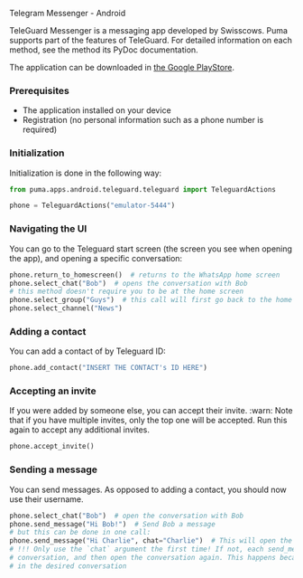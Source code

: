 Telegram Messenger - Android

TeleGuard Messenger is a messaging app developed by Swisscows.
Puma supports part of the features of TeleGuard.
For detailed information on each method, see the method its PyDoc documentation.

The application can be downloaded in 
[the Google PlayStore](https://play.google.com/store/apps/details?id=ch.swisscows.messenger.teleguardapp).

### Prerequisites
- The application installed on your device
- Registration (no personal information such as a phone number is required)

### Initialization

Initialization is done in the following way:

```python
from puma.apps.android.teleguard.teleguard import TeleguardActions

phone = TeleguardActions("emulator-5444")
```

### Navigating the UI

You can go to the Teleguard start screen (the screen you see when opening the app), and opening a specific conversation:

```python
phone.return_to_homescreen()  # returns to the WhatsApp home screen
phone.select_chat("Bob")  # opens the conversation with Bob
# this method doesn't require you to be at the home screen
phone.select_group("Guys")  # this call will first go back to the home screen, then open the other conversation
phone.select_channel("News")
```

### Adding a contact
You can add a contact of by Teleguard ID:
```python
phone.add_contact("INSERT THE CONTACT's ID HERE")
```

### Accepting an invite
If you were added by someone else, you can accept their invite. 
:warn: Note that if you have multiple invites, only the top one will be accepted. Run this again to accept any
additional invites. 
```python
phone.accept_invite()
```

### Sending a message

You can send messages. As opposed to adding a contact, you should now use their username.

```python
phone.select_chat("Bob")  # open the conversation with Bob 
phone.send_message("Hi Bob!")  # Send Bob a message
# but this can be done in one call:
phone.send_message("Hi Charlie", chat="Charlie")  # This will open the charlie conversation, then send the message
# !!! Only use the `chat` argument the first time! If not, each send_message call will first exit the current
# conversation, and then open the conversation again. This happens because Puma cannot detect whether you're already
# in the desired conversation
```
